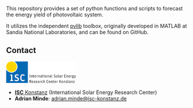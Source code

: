 This repository provides a set of python functions and scripts to forecast the energy yield of photovoltaic system.

It utilizes the independent [pvlib](https://github.com/pvlib/pvlib-python) toolbox, originally developed in MATLAB at Sandia National Laboratories,
and can be found on GitHub.


## Contact

![ISC logo](doc/img/isc-logo.png)

- [**ISC** Konstanz](http://isc-konstanz.de/) (International Solar Energy Research Center)
- **Adrian Minde**: adrian.minde@isc-konstanz.de
